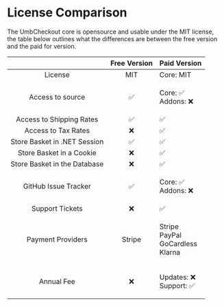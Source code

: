 # License Comparison

The UmbCheckout core is opensource and usable under the MIT license, the table below outlines what the differences are between the free version and the paid for version.

|                              | Free Version | Paid Version                                    |
| :--------------------------: | :----------: | ----------------------------------------------- |
|            License           |      MIT     | Core: MIT                                       |
|       Access to source       |       ✅      | <p>Core: ✅<br>Addons: ❌</p>                     |
|   Access to Shipping Rates   |       ✅      | ✅                                               |
|      Access to Tax Rates     |       ❌      | ✅                                               |
| Store Basket in .NET Session |       ✅      | ✅                                               |
|   Store Basket in a Cookie   |       ❌      | ✅                                               |
| Store Basket in the Database |       ❌      | ✅                                               |
|     GitHub Issue Tracker     |       ✅      | <p>Core: ✅<br>Addons: ❌</p>                     |
|        Support Tickets       |       ❌      | ✅                                               |
|       Payment Providers      |    Stripe    | <p>Stripe<br>PayPal<br>GoCardless<br>Klarna</p> |
|          Annual Fee          |       ❌      | <p>Updates: ❌<br>Support: ✅</p>                 |
